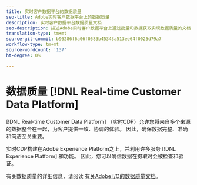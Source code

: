 ```yaml
---
title: 实时客户数据平台的数据质量
seo-title: Adobe实时客户数据平台上的数据质量
description: 实时客户数据平台数据质量文档
seo-description: 描述Adobe实时客户数据平台上通过批量和数据获取实现数据质量的文档
translation-type: tm+mt
source-git-commit: b96286f6a06f0583b45343a513ee64f0025d79a7
workflow-type: tm+mt
source-wordcount: '137'
ht-degree: 0%

---
```



# 数据质量 [!DNL Real-time Customer Data Platform]

[!DNL Real-time Customer Data Platform] （实时CDP）允许您将来自多个来源的数据整合在一起，为客户提供一致、协调的体验。 因此，确保数据完整、准确和简洁至关重要。

实时CDP构建在Adobe Experience Platform之上，并利用许多服务 [!DNL Experience Platform] 和功能。 因此，您可以确信数据在摄取时会被检查和验证。

有关数据质量的详细信息，请阅读 [有关Adobe I/O的数据质量文档](../../ingestion/quality/overview.md)。